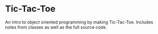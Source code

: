 # Tic-Tac-Toe
An intro to object oriented programming by making Tic-Tac-Toe. Includes notes from classes as well as the full source code.
